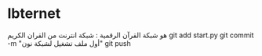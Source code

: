 # Ibternet
هو شبكة القرآن الرقمية : شبكة انترنت من القران الكريم 
git add start.py
git commit -m "أول ملف تشغيل لشبكة نون"
git push
